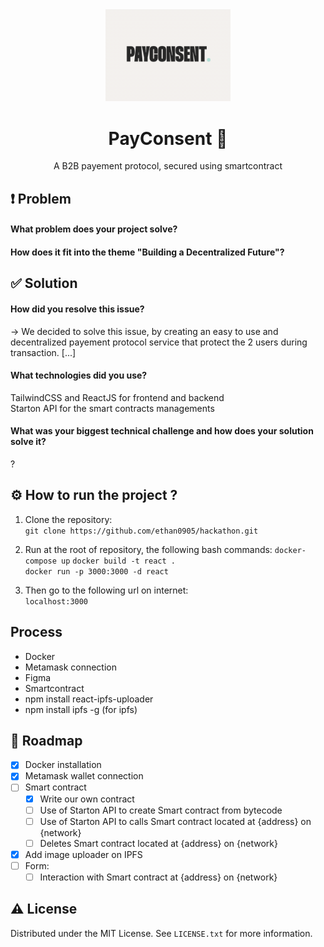 <div align="center">

  <img src="readme/payconsent.png" alt="logo" width="200" height="auto" />
  <h1>PayConsent 🤝</h1>
  <p>A B2B payement protocol, secured using smartcontract</p>

</div>

## ❗ Problem
#### What problem does your project solve?  
#### How does it fit into the theme "Building a Decentralized Future"?  
  
## ✅ Solution
#### How did you resolve this issue?  
→ We decided to solve this issue, by creating an easy to use and decentralized payement protocol service that protect the 2 users during transaction. [...] 
#### What technologies did you use?  
TailwindCSS and ReactJS for frontend and backend  
Starton API for the smart contracts managements  
  
#### What was your biggest technical challenge and how does your solution solve it?
?

## ⚙️ How to run the project ? 
  
1. Clone the repository:  
`git clone https://github.com/ethan0905/hackathon.git`
 
2. Run at the root of repository, the following bash commands:
`docker-compose up`
`docker build -t react .`  
`docker run -p 3000:3000 -d react`  
  
3. Then go to the following url on internet:  
`localhost:3000`  
  
## Process

 - Docker
 - Metamask connection
 - Figma
 - Smartcontract
 - npm install react-ipfs-uploader
 - npm install ipfs -g (for ipfs)
  
## 🧭 Roadmap

- [x] Docker installation
- [x] Metamask wallet connection
- [ ] Smart contract
    - [x] Write our own contract
    - [ ] Use of Starton API to create Smart contract from bytecode
    - [ ] Use of Starton API to calls Smart contract located at {address} on {network}
    - [ ] Deletes Smart contract located at {address} on {network}
- [x] Add image uploader on IPFS
- [ ] Form:
    - [ ] Interaction with Smart contract at {address} on {network}

## ⚠️ License
Distributed under the MIT License. See `LICENSE.txt` for more information.  
